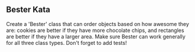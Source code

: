 Bester Kata
-----------
Create a 'Bester' class that can order objects based on how awesome they are: cookies are better if they have more 
chocolate chips, and rectangles are better if they have a larger area. Make sure Bester can work generally for all three class types. Don't forget to add 
tests!
